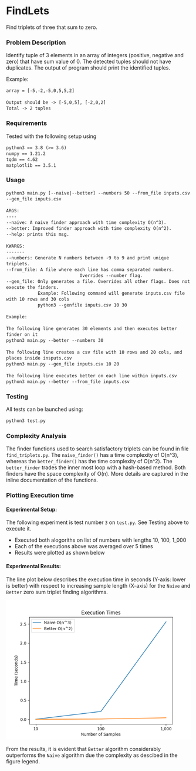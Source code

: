 # FindLets
Find triplets of three that sum to zero.

### Problem Description

Identify tuple of 3 elements in an array of integers (positive, negative and zero)
that have sum value of 0. The detected tuples should not have duplicates. 
The output of program should print the identified tuples.

Example:
```
array = [-5,-2,-5,0,5,5,2]

Output should be -> [-5,0,5], [-2,0,2]
Total -> 2 tuples
```
### Requirements

Tested with the following setup using

```
python3 == 3.8 (>= 3.6)
numpy == 1.21.2
tqdm == 4.62
matplotlib == 3.5.1
```

### Usage

```
python3 main.py [--naive|--better] --numbers 50 --from_file inputs.csv --gen_file inputs.csv

ARGS:
----
--naive: A naive finder approach with time complexity O(n^3).
--better: Improved finder approach with time complexity O(n^2).
--help: prints this msg.

KWARGS:
-------
--numbers: Generate N numbers between -9 to 9 and print unique triplets.
--from_file: A file where each line has comma separated numbers.
                            Overrides --number flag.
--gen_file: Only generates a file. Overrides all other flags. Does not execute the finders.
            Example: Following command will generate inputs.csv file with 10 rows and 30 cols
            python3 --genfile inputs.csv 10 30 

Example: 

The following line generates 30 elements and then executes better finder on it
python3 main.py --better --numbers 30

The following line creates a csv file with 10 rows and 20 cols, and places inside insputs.csv
python3 main.py --gen_file inputs.csv 10 20

The following line executes better on each line within inputs.csv
python3 main.py --better --from_file inputs.csv

```

### Testing

All tests can be launched using:

```bash
python3 test.py
```

### Complexity Analysis

The finder functions used to search satisfactory triplets can be found in file ```find_triplets.py```. The ```naive_finder()``` has a time complexity of O(n^3), whereas the ```better_finder()``` has the time complexity of O(n^2). The ```better_finder``` trades the inner most loop with a hash-based method. Both finders have the space complexity of O(n). More details are captured in the inline documentation of the functions.

### Plotting Execution time

#### **Experimental Setup:**
The following experiment is test number ```3``` on ```test.py```. See Testing above to execute it. 
*  Executed both alogoriths on list of numbers with lengths 10, 100, 1_000
*  Each of the executions above was averaged over 5 times
*  Results were plotted as shown below

#### **Experimental Results:**

The line plot below describes the execution time in seconds (Y-axis: lower is better) with respect to increasing sample length (X-axis) for the ```Naive``` and ```Better``` zero sum triplet finding algorithms.

![Execution Times](./times.png)

From the results, it is evident that ```Better``` algorithm considerably outperforms the ```Naive``` algorithm due the complexity as descibed in the figure legend.

